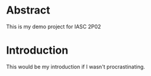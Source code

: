 # Abstract

This is my demo project for IASC 2P02

# Introduction

This would be my introduction if I wasn't procrastinating.